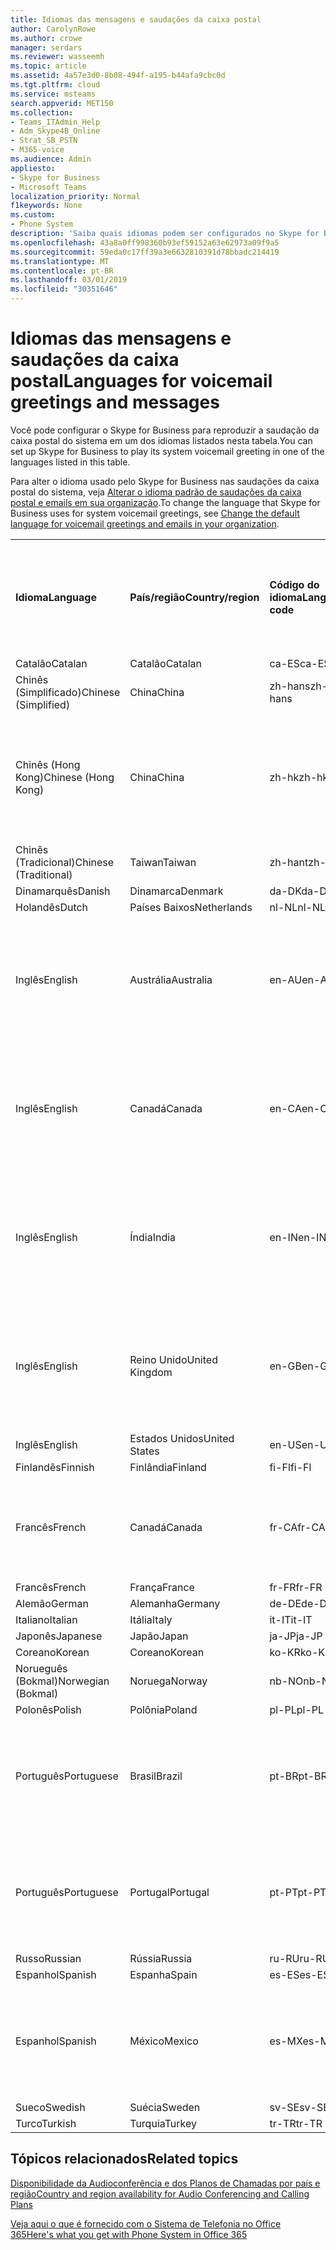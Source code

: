 ```yaml
---
title: Idiomas das mensagens e saudações da caixa postal
author: CarolynRowe
ms.author: crowe
manager: serdars
ms.reviewer: wasseemh
ms.topic: article
ms.assetid: 4a57e3d0-8b08-494f-a195-b44afa9cbc0d
ms.tgt.pltfrm: cloud
ms.service: msteams
search.appverid: MET150
ms.collection:
- Teams_ITAdmin_Help
- Adm_Skype4B_Online
- Strat_SB_PSTN
- M365-voice
ms.audience: Admin
appliesto:
- Skype for Business
- Microsoft Teams
localization_priority: Normal
f1keywords: None
ms.custom:
- Phone System
description: 'Saiba quais idiomas podem ser configurados no Skype for Business para as mensagens padrão do sistema. '
ms.openlocfilehash: 43a8a0ff998360b93ef59152a63e62973a09f9a5
ms.sourcegitcommit: 59eda0c17ff39a3e6632810391d78bbadc214419
ms.translationtype: MT
ms.contentlocale: pt-BR
ms.lasthandoff: 03/01/2019
ms.locfileid: "30351646"
---
```

# <a name="languages-for-voicemail-greetings-and-messages"></a><span data-ttu-id="6bb30-103">Idiomas das mensagens e saudações da caixa postal</span><span class="sxs-lookup"><span data-stu-id="6bb30-103">Languages for voicemail greetings and messages</span></span>

<span data-ttu-id="6bb30-104">Você pode configurar o Skype for Business para reproduzir a saudação da caixa postal do sistema em um dos idiomas listados nesta tabela.</span><span class="sxs-lookup"><span data-stu-id="6bb30-104">You can set up Skype for Business to play its system voicemail greeting in one of the languages listed in this table.</span></span>
  
<span data-ttu-id="6bb30-105">Para alter o idioma usado pelo Skype for Business nas saudações da caixa postal do sistema, veja [Alterar o idioma padrão de saudações da caixa postal e emails em sua organização](change-the-default-language-for-greetings-and-emails.md).</span><span class="sxs-lookup"><span data-stu-id="6bb30-105">To change the language that Skype for Business uses for system voicemail greetings, see [Change the default language for voicemail greetings and emails in your organization](change-the-default-language-for-greetings-and-emails.md).</span></span>
  
|||||||
|:-----|:-----|:-----|:-----|:-----|:-----|
|<span data-ttu-id="6bb30-106">**Idioma**</span><span class="sxs-lookup"><span data-stu-id="6bb30-106">**Language**</span></span> <br/> |<span data-ttu-id="6bb30-107">**País/região**</span><span class="sxs-lookup"><span data-stu-id="6bb30-107">**Country/region**</span></span> <br/> |<span data-ttu-id="6bb30-108">**Código do idioma**</span><span class="sxs-lookup"><span data-stu-id="6bb30-108">**Language code**</span></span> <br/> |<span data-ttu-id="6bb30-109">**Disponível para visualização do usuário no email?**</span><span class="sxs-lookup"><span data-stu-id="6bb30-109">**Available for a user to see it in email?**</span></span> <br/> |<span data-ttu-id="6bb30-110">**Disponível quando o usuário liga?**</span><span class="sxs-lookup"><span data-stu-id="6bb30-110">**Available when the user calls in?**</span></span> <br/> |<span data-ttu-id="6bb30-111">**Transcrição disponível?**</span><span class="sxs-lookup"><span data-stu-id="6bb30-111">**Transcription available?**</span></span> <br/> |
|<span data-ttu-id="6bb30-112">Catalão</span><span class="sxs-lookup"><span data-stu-id="6bb30-112">Catalan</span></span>  <br/> |<span data-ttu-id="6bb30-113">Catalão</span><span class="sxs-lookup"><span data-stu-id="6bb30-113">Catalan</span></span>  <br/> |<span data-ttu-id="6bb30-114">ca-ES</span><span class="sxs-lookup"><span data-stu-id="6bb30-114">ca-ES</span></span>  <br/> |<span data-ttu-id="6bb30-115">Sim</span><span class="sxs-lookup"><span data-stu-id="6bb30-115">Yes</span></span>  <br/> |<span data-ttu-id="6bb30-116">Sim</span><span class="sxs-lookup"><span data-stu-id="6bb30-116">Yes</span></span>  <br/> |<span data-ttu-id="6bb30-117">Não</span><span class="sxs-lookup"><span data-stu-id="6bb30-117">No</span></span>  <br/> |
|<span data-ttu-id="6bb30-118">Chinês (Simplificado)</span><span class="sxs-lookup"><span data-stu-id="6bb30-118">Chinese (Simplified)</span></span>  <br/> |<span data-ttu-id="6bb30-119">China</span><span class="sxs-lookup"><span data-stu-id="6bb30-119">China</span></span>  <br/> |<span data-ttu-id="6bb30-120">zh-hans</span><span class="sxs-lookup"><span data-stu-id="6bb30-120">zh-hans</span></span>  <br/> |<span data-ttu-id="6bb30-121">Sim</span><span class="sxs-lookup"><span data-stu-id="6bb30-121">Yes</span></span>  <br/> |<span data-ttu-id="6bb30-122">Sim</span><span class="sxs-lookup"><span data-stu-id="6bb30-122">Yes</span></span>  <br/> |<span data-ttu-id="6bb30-123">Sim</span><span class="sxs-lookup"><span data-stu-id="6bb30-123">Yes</span></span>  <br/> |
|<span data-ttu-id="6bb30-124">Chinês (Hong Kong)</span><span class="sxs-lookup"><span data-stu-id="6bb30-124">Chinese (Hong Kong)</span></span>  <br/> |<span data-ttu-id="6bb30-125">China</span><span class="sxs-lookup"><span data-stu-id="6bb30-125">China</span></span>  <br/> |<span data-ttu-id="6bb30-126">zh-hk</span><span class="sxs-lookup"><span data-stu-id="6bb30-126">zh-hk</span></span>  <br/> |<span data-ttu-id="6bb30-127">Sim, mas é usado o Chinês (Tradicional) (zh-hant).</span><span class="sxs-lookup"><span data-stu-id="6bb30-127">Yes, but Chinese (Traditional) (zh-hant) is used.</span></span>  <br/> | <span data-ttu-id="6bb30-128">Sim</span><span class="sxs-lookup"><span data-stu-id="6bb30-128">Yes</span></span> <br/> |<span data-ttu-id="6bb30-129">Sim, mas é usado o Chinês (Tradicional) (zh-hant).</span><span class="sxs-lookup"><span data-stu-id="6bb30-129">Yes, but Chinese (Traditional) (zh-hant) is used.</span></span>  <br/> |
|<span data-ttu-id="6bb30-130">Chinês (Tradicional)</span><span class="sxs-lookup"><span data-stu-id="6bb30-130">Chinese (Traditional)</span></span>  <br/> |<span data-ttu-id="6bb30-131">Taiwan</span><span class="sxs-lookup"><span data-stu-id="6bb30-131">Taiwan</span></span>  <br/> |<span data-ttu-id="6bb30-132">zh-hant</span><span class="sxs-lookup"><span data-stu-id="6bb30-132">zh-hant</span></span>  <br/> |<span data-ttu-id="6bb30-133">Sim</span><span class="sxs-lookup"><span data-stu-id="6bb30-133">Yes</span></span>  <br/> |<span data-ttu-id="6bb30-134">Sim</span><span class="sxs-lookup"><span data-stu-id="6bb30-134">Yes</span></span>  <br/> |<span data-ttu-id="6bb30-135">Não</span><span class="sxs-lookup"><span data-stu-id="6bb30-135">No</span></span>  <br/> |
|<span data-ttu-id="6bb30-136">Dinamarquês</span><span class="sxs-lookup"><span data-stu-id="6bb30-136">Danish</span></span>  <br/> |<span data-ttu-id="6bb30-137">Dinamarca</span><span class="sxs-lookup"><span data-stu-id="6bb30-137">Denmark</span></span>  <br/> |<span data-ttu-id="6bb30-138">da-DK</span><span class="sxs-lookup"><span data-stu-id="6bb30-138">da-DK</span></span>  <br/> |<span data-ttu-id="6bb30-139">Sim</span><span class="sxs-lookup"><span data-stu-id="6bb30-139">Yes</span></span>  <br/> |<span data-ttu-id="6bb30-140">Sim</span><span class="sxs-lookup"><span data-stu-id="6bb30-140">Yes</span></span>  <br/> |<span data-ttu-id="6bb30-141">Não</span><span class="sxs-lookup"><span data-stu-id="6bb30-141">No</span></span>  <br/> |
|<span data-ttu-id="6bb30-142">Holandês</span><span class="sxs-lookup"><span data-stu-id="6bb30-142">Dutch</span></span>  <br/> |<span data-ttu-id="6bb30-143">Países Baixos</span><span class="sxs-lookup"><span data-stu-id="6bb30-143">Netherlands</span></span>  <br/> |<span data-ttu-id="6bb30-144">nl-NL</span><span class="sxs-lookup"><span data-stu-id="6bb30-144">nl-NL</span></span>  <br/> |<span data-ttu-id="6bb30-145">Sim</span><span class="sxs-lookup"><span data-stu-id="6bb30-145">Yes</span></span>  <br/> |<span data-ttu-id="6bb30-146">Sim</span><span class="sxs-lookup"><span data-stu-id="6bb30-146">Yes</span></span>  <br/> |<span data-ttu-id="6bb30-147">Não</span><span class="sxs-lookup"><span data-stu-id="6bb30-147">No</span></span>  <br/> |
|<span data-ttu-id="6bb30-148">Inglês</span><span class="sxs-lookup"><span data-stu-id="6bb30-148">English</span></span>  <br/> |<span data-ttu-id="6bb30-149">Austrália</span><span class="sxs-lookup"><span data-stu-id="6bb30-149">Australia</span></span>  <br/> |<span data-ttu-id="6bb30-150">en-AU</span><span class="sxs-lookup"><span data-stu-id="6bb30-150">en-AU</span></span>  <br/> |<span data-ttu-id="6bb30-151">Sim, mas é usado o Inglês (Estados Unidos) (en-US).</span><span class="sxs-lookup"><span data-stu-id="6bb30-151">Yes, but US English (en-US) is used.</span></span>  <br/> |<span data-ttu-id="6bb30-152">Sim</span><span class="sxs-lookup"><span data-stu-id="6bb30-152">Yes</span></span>  <br/> |<span data-ttu-id="6bb30-153">Sim, mas é usado o Inglês (Estados Unidos) (en-US).</span><span class="sxs-lookup"><span data-stu-id="6bb30-153">Yes, but US English (en-US) is used.</span></span>  <br/> |
|<span data-ttu-id="6bb30-154">Inglês</span><span class="sxs-lookup"><span data-stu-id="6bb30-154">English</span></span>  <br/> |<span data-ttu-id="6bb30-155">Canadá</span><span class="sxs-lookup"><span data-stu-id="6bb30-155">Canada</span></span>  <br/> |<span data-ttu-id="6bb30-156">en-CA</span><span class="sxs-lookup"><span data-stu-id="6bb30-156">en-CA</span></span>  <br/> |<span data-ttu-id="6bb30-157">Sim, mas é usado o Inglês (Estados Unidos) (en-US).</span><span class="sxs-lookup"><span data-stu-id="6bb30-157">Yes, but US English (en-US) is used.</span></span>  <br/> |<span data-ttu-id="6bb30-158">Sim</span><span class="sxs-lookup"><span data-stu-id="6bb30-158">Yes</span></span>  <br/> |<span data-ttu-id="6bb30-159">Sim, mas é usado o Inglês (Estados Unidos) (en-US).</span><span class="sxs-lookup"><span data-stu-id="6bb30-159">Yes, but US English (en-US) is used.</span></span>  <br/> |
|<span data-ttu-id="6bb30-160">Inglês</span><span class="sxs-lookup"><span data-stu-id="6bb30-160">English</span></span>  <br/> |<span data-ttu-id="6bb30-161">Índia</span><span class="sxs-lookup"><span data-stu-id="6bb30-161">India</span></span>  <br/> |<span data-ttu-id="6bb30-162">en-IN</span><span class="sxs-lookup"><span data-stu-id="6bb30-162">en-IN</span></span>  <br/> |<span data-ttu-id="6bb30-163">Sim, mas é usado o Inglês (Estados Unidos) (en-US).</span><span class="sxs-lookup"><span data-stu-id="6bb30-163">Yes, but US English (en-US) is used.</span></span>  <br/> |<span data-ttu-id="6bb30-164">Sim</span><span class="sxs-lookup"><span data-stu-id="6bb30-164">Yes</span></span>  <br/> |<span data-ttu-id="6bb30-165">Sim, mas é usado o Inglês (Estados Unidos) (en-US).</span><span class="sxs-lookup"><span data-stu-id="6bb30-165">Yes, but US English (en-US) is used.</span></span>  <br/> |
|<span data-ttu-id="6bb30-166">Inglês</span><span class="sxs-lookup"><span data-stu-id="6bb30-166">English</span></span>  <br/> |<span data-ttu-id="6bb30-167">Reino Unido</span><span class="sxs-lookup"><span data-stu-id="6bb30-167">United Kingdom</span></span>  <br/> |<span data-ttu-id="6bb30-168">en-GB</span><span class="sxs-lookup"><span data-stu-id="6bb30-168">en-GB</span></span>  <br/> |<span data-ttu-id="6bb30-169">Sim, mas é usado o Inglês (Estados Unidos) (en-US).</span><span class="sxs-lookup"><span data-stu-id="6bb30-169">Yes, but US English (en-US) is used.</span></span>  <br/> |<span data-ttu-id="6bb30-170">Sim</span><span class="sxs-lookup"><span data-stu-id="6bb30-170">Yes</span></span>  <br/> |<span data-ttu-id="6bb30-171">Sim, mas é usado o Inglês (Estados Unidos) (en-US).</span><span class="sxs-lookup"><span data-stu-id="6bb30-171">Yes, but US English (en-US) is used.</span></span>  <br/> |
|<span data-ttu-id="6bb30-172">Inglês</span><span class="sxs-lookup"><span data-stu-id="6bb30-172">English</span></span>  <br/> |<span data-ttu-id="6bb30-173">Estados Unidos</span><span class="sxs-lookup"><span data-stu-id="6bb30-173">United States</span></span>  <br/> |<span data-ttu-id="6bb30-174">en-US</span><span class="sxs-lookup"><span data-stu-id="6bb30-174">en-US</span></span>  <br/> |<span data-ttu-id="6bb30-175">Sim</span><span class="sxs-lookup"><span data-stu-id="6bb30-175">Yes</span></span>  <br/> |<span data-ttu-id="6bb30-176">Sim</span><span class="sxs-lookup"><span data-stu-id="6bb30-176">Yes</span></span>  <br/> |<span data-ttu-id="6bb30-177">Sim</span><span class="sxs-lookup"><span data-stu-id="6bb30-177">Yes</span></span>  <br/> |
|<span data-ttu-id="6bb30-178">Finlandês</span><span class="sxs-lookup"><span data-stu-id="6bb30-178">Finnish</span></span>  <br/> |<span data-ttu-id="6bb30-179">Finlândia</span><span class="sxs-lookup"><span data-stu-id="6bb30-179">Finland</span></span>  <br/> |<span data-ttu-id="6bb30-180">fi-Fl</span><span class="sxs-lookup"><span data-stu-id="6bb30-180">fi-Fl</span></span>  <br/> |<span data-ttu-id="6bb30-181">Sim</span><span class="sxs-lookup"><span data-stu-id="6bb30-181">Yes</span></span>  <br/> |<span data-ttu-id="6bb30-182">Sim</span><span class="sxs-lookup"><span data-stu-id="6bb30-182">Yes</span></span>  <br/> |<span data-ttu-id="6bb30-183">Não</span><span class="sxs-lookup"><span data-stu-id="6bb30-183">No</span></span>  <br/> |
|<span data-ttu-id="6bb30-184">Francês</span><span class="sxs-lookup"><span data-stu-id="6bb30-184">French</span></span>  <br/> |<span data-ttu-id="6bb30-185">Canadá</span><span class="sxs-lookup"><span data-stu-id="6bb30-185">Canada</span></span>  <br/> |<span data-ttu-id="6bb30-186">fr-CA</span><span class="sxs-lookup"><span data-stu-id="6bb30-186">fr-CA</span></span>  <br/> |<span data-ttu-id="6bb30-187">Sim, mas é usado o Francês (França) (fr-FR).</span><span class="sxs-lookup"><span data-stu-id="6bb30-187">Yes, but France French (fr-FR) is used.</span></span>  <br/> |<span data-ttu-id="6bb30-188">Sim</span><span class="sxs-lookup"><span data-stu-id="6bb30-188">Yes</span></span>  <br/> |<span data-ttu-id="6bb30-189">Sim, mas é usado o Francês (França) (fr-FR).</span><span class="sxs-lookup"><span data-stu-id="6bb30-189">Yes, but France French (fr-FR) is used.</span></span>  <br/> |
|<span data-ttu-id="6bb30-190">Francês</span><span class="sxs-lookup"><span data-stu-id="6bb30-190">French</span></span>  <br/> |<span data-ttu-id="6bb30-191">França</span><span class="sxs-lookup"><span data-stu-id="6bb30-191">France</span></span>  <br/> |<span data-ttu-id="6bb30-192">fr-FR</span><span class="sxs-lookup"><span data-stu-id="6bb30-192">fr-FR</span></span>  <br/> |<span data-ttu-id="6bb30-193">Sim</span><span class="sxs-lookup"><span data-stu-id="6bb30-193">Yes</span></span>  <br/> |<span data-ttu-id="6bb30-194">Sim</span><span class="sxs-lookup"><span data-stu-id="6bb30-194">Yes</span></span>  <br/> |<span data-ttu-id="6bb30-195">Sim</span><span class="sxs-lookup"><span data-stu-id="6bb30-195">Yes</span></span>  <br/> |
|<span data-ttu-id="6bb30-196">Alemão</span><span class="sxs-lookup"><span data-stu-id="6bb30-196">German</span></span>  <br/> |<span data-ttu-id="6bb30-197">Alemanha</span><span class="sxs-lookup"><span data-stu-id="6bb30-197">Germany</span></span>  <br/> |<span data-ttu-id="6bb30-198">de-DE</span><span class="sxs-lookup"><span data-stu-id="6bb30-198">de-DE</span></span>  <br/> |<span data-ttu-id="6bb30-199">Sim</span><span class="sxs-lookup"><span data-stu-id="6bb30-199">Yes</span></span>  <br/> |<span data-ttu-id="6bb30-200">Sim</span><span class="sxs-lookup"><span data-stu-id="6bb30-200">Yes</span></span>  <br/> |<span data-ttu-id="6bb30-201">Sim</span><span class="sxs-lookup"><span data-stu-id="6bb30-201">Yes</span></span>  <br/> |
|<span data-ttu-id="6bb30-202">Italiano</span><span class="sxs-lookup"><span data-stu-id="6bb30-202">Italian</span></span>  <br/> |<span data-ttu-id="6bb30-203">Itália</span><span class="sxs-lookup"><span data-stu-id="6bb30-203">Italy</span></span>  <br/> |<span data-ttu-id="6bb30-204">it-IT</span><span class="sxs-lookup"><span data-stu-id="6bb30-204">it-IT</span></span>  <br/> |<span data-ttu-id="6bb30-205">Sim</span><span class="sxs-lookup"><span data-stu-id="6bb30-205">Yes</span></span>  <br/> |<span data-ttu-id="6bb30-206">Sim</span><span class="sxs-lookup"><span data-stu-id="6bb30-206">Yes</span></span>  <br/> |<span data-ttu-id="6bb30-207">Sim</span><span class="sxs-lookup"><span data-stu-id="6bb30-207">Yes</span></span>  <br/> |
|<span data-ttu-id="6bb30-208">Japonês</span><span class="sxs-lookup"><span data-stu-id="6bb30-208">Japanese</span></span>  <br/> |<span data-ttu-id="6bb30-209">Japão</span><span class="sxs-lookup"><span data-stu-id="6bb30-209">Japan</span></span>  <br/> |<span data-ttu-id="6bb30-210">ja-JP</span><span class="sxs-lookup"><span data-stu-id="6bb30-210">ja-JP</span></span>  <br/> |<span data-ttu-id="6bb30-211">Sim</span><span class="sxs-lookup"><span data-stu-id="6bb30-211">Yes</span></span>  <br/> |<span data-ttu-id="6bb30-212">Sim</span><span class="sxs-lookup"><span data-stu-id="6bb30-212">Yes</span></span>  <br/> |<span data-ttu-id="6bb30-213">Não</span><span class="sxs-lookup"><span data-stu-id="6bb30-213">No</span></span>  <br/> |
|<span data-ttu-id="6bb30-214">Coreano</span><span class="sxs-lookup"><span data-stu-id="6bb30-214">Korean</span></span>  <br/> |<span data-ttu-id="6bb30-215">Coreano</span><span class="sxs-lookup"><span data-stu-id="6bb30-215">Korean</span></span>  <br/> |<span data-ttu-id="6bb30-216">ko-KR</span><span class="sxs-lookup"><span data-stu-id="6bb30-216">ko-KR</span></span>  <br/> |<span data-ttu-id="6bb30-217">Sim</span><span class="sxs-lookup"><span data-stu-id="6bb30-217">Yes</span></span>  <br/> |<span data-ttu-id="6bb30-218">Sim</span><span class="sxs-lookup"><span data-stu-id="6bb30-218">Yes</span></span>  <br/> |<span data-ttu-id="6bb30-219">Não</span><span class="sxs-lookup"><span data-stu-id="6bb30-219">No</span></span>  <br/> |
|<span data-ttu-id="6bb30-220">Norueguês (Bokmal)</span><span class="sxs-lookup"><span data-stu-id="6bb30-220">Norwegian (Bokmal)</span></span>  <br/> |<span data-ttu-id="6bb30-221">Noruega</span><span class="sxs-lookup"><span data-stu-id="6bb30-221">Norway</span></span>  <br/> |<span data-ttu-id="6bb30-222">nb-NO</span><span class="sxs-lookup"><span data-stu-id="6bb30-222">nb-NO</span></span>  <br/> |<span data-ttu-id="6bb30-223">Sim</span><span class="sxs-lookup"><span data-stu-id="6bb30-223">Yes</span></span>  <br/> |<span data-ttu-id="6bb30-224">Sim</span><span class="sxs-lookup"><span data-stu-id="6bb30-224">Yes</span></span>  <br/> |<span data-ttu-id="6bb30-225">Não</span><span class="sxs-lookup"><span data-stu-id="6bb30-225">No</span></span>  <br/> |
|<span data-ttu-id="6bb30-226">Polonês</span><span class="sxs-lookup"><span data-stu-id="6bb30-226">Polish</span></span>  <br/> |<span data-ttu-id="6bb30-227">Polônia</span><span class="sxs-lookup"><span data-stu-id="6bb30-227">Poland</span></span>  <br/> |<span data-ttu-id="6bb30-228">pl-PL</span><span class="sxs-lookup"><span data-stu-id="6bb30-228">pl-PL</span></span>  <br/> |<span data-ttu-id="6bb30-229">Sim</span><span class="sxs-lookup"><span data-stu-id="6bb30-229">Yes</span></span>  <br/> | <span data-ttu-id="6bb30-230">Sim</span><span class="sxs-lookup"><span data-stu-id="6bb30-230">Yes</span></span> <br/> |<span data-ttu-id="6bb30-231">Não</span><span class="sxs-lookup"><span data-stu-id="6bb30-231">No</span></span>  <br/> |
|<span data-ttu-id="6bb30-232">Português</span><span class="sxs-lookup"><span data-stu-id="6bb30-232">Portuguese</span></span>  <br/> |<span data-ttu-id="6bb30-233">Brasil</span><span class="sxs-lookup"><span data-stu-id="6bb30-233">Brazil</span></span>  <br/> |<span data-ttu-id="6bb30-234">pt-BR</span><span class="sxs-lookup"><span data-stu-id="6bb30-234">pt-BR</span></span>  <br/> |<span data-ttu-id="6bb30-235">Sim, mas é usado o Português (Portugal) (pt-PT).</span><span class="sxs-lookup"><span data-stu-id="6bb30-235">Yes, but Portugal Portuguese (pt-PT) is used.</span></span>  <br/> |<span data-ttu-id="6bb30-236">Sim</span><span class="sxs-lookup"><span data-stu-id="6bb30-236">Yes</span></span>  <br/> |<span data-ttu-id="6bb30-237">Sim</span><span class="sxs-lookup"><span data-stu-id="6bb30-237">Yes</span></span>  <br/> |
|<span data-ttu-id="6bb30-238">Português</span><span class="sxs-lookup"><span data-stu-id="6bb30-238">Portuguese</span></span>  <br/> |<span data-ttu-id="6bb30-239">Portugal</span><span class="sxs-lookup"><span data-stu-id="6bb30-239">Portugal</span></span>  <br/> |<span data-ttu-id="6bb30-240">pt-PT</span><span class="sxs-lookup"><span data-stu-id="6bb30-240">pt-PT</span></span>  <br/> |<span data-ttu-id="6bb30-241">Sim</span><span class="sxs-lookup"><span data-stu-id="6bb30-241">Yes</span></span>  <br/> |<span data-ttu-id="6bb30-242">Sim</span><span class="sxs-lookup"><span data-stu-id="6bb30-242">Yes</span></span>  <br/> |<span data-ttu-id="6bb30-243">Sim, mas é usado o Português (Brasil) (pt-BR).</span><span class="sxs-lookup"><span data-stu-id="6bb30-243">Yes, but Brazil Portuguese (pt-BR) is used.</span></span>  <br/> |
|<span data-ttu-id="6bb30-244">Russo</span><span class="sxs-lookup"><span data-stu-id="6bb30-244">Russian</span></span>  <br/> |<span data-ttu-id="6bb30-245">Rússia</span><span class="sxs-lookup"><span data-stu-id="6bb30-245">Russia</span></span>  <br/> |<span data-ttu-id="6bb30-246">ru-RU</span><span class="sxs-lookup"><span data-stu-id="6bb30-246">ru-RU</span></span>  <br/> |<span data-ttu-id="6bb30-247">Sim</span><span class="sxs-lookup"><span data-stu-id="6bb30-247">Yes</span></span>  <br/> |<span data-ttu-id="6bb30-248">Sim</span><span class="sxs-lookup"><span data-stu-id="6bb30-248">Yes</span></span>  <br/> |<span data-ttu-id="6bb30-249">Não</span><span class="sxs-lookup"><span data-stu-id="6bb30-249">No</span></span>  <br/> |
|<span data-ttu-id="6bb30-250">Espanhol</span><span class="sxs-lookup"><span data-stu-id="6bb30-250">Spanish</span></span>  <br/> |<span data-ttu-id="6bb30-251">Espanha</span><span class="sxs-lookup"><span data-stu-id="6bb30-251">Spain</span></span>  <br/> |<span data-ttu-id="6bb30-252">es-ES</span><span class="sxs-lookup"><span data-stu-id="6bb30-252">es-ES</span></span>  <br/> |<span data-ttu-id="6bb30-253">Sim</span><span class="sxs-lookup"><span data-stu-id="6bb30-253">Yes</span></span>  <br/> |<span data-ttu-id="6bb30-254">Sim</span><span class="sxs-lookup"><span data-stu-id="6bb30-254">Yes</span></span>  <br/> |<span data-ttu-id="6bb30-255">Sim</span><span class="sxs-lookup"><span data-stu-id="6bb30-255">Yes</span></span>  <br/> |
|<span data-ttu-id="6bb30-256">Espanhol</span><span class="sxs-lookup"><span data-stu-id="6bb30-256">Spanish</span></span>  <br/> |<span data-ttu-id="6bb30-257">México</span><span class="sxs-lookup"><span data-stu-id="6bb30-257">Mexico</span></span>  <br/> |<span data-ttu-id="6bb30-258">es-MX</span><span class="sxs-lookup"><span data-stu-id="6bb30-258">es-MX</span></span>  <br/> |<span data-ttu-id="6bb30-259">Sim, mas é usado o Espanhol (Espanha) (es-ES).</span><span class="sxs-lookup"><span data-stu-id="6bb30-259">Yes, but Spain Spanish (es-ES) is used.</span></span>  <br/> |<span data-ttu-id="6bb30-260">Sim</span><span class="sxs-lookup"><span data-stu-id="6bb30-260">Yes</span></span>  <br/> |<span data-ttu-id="6bb30-261">Sim, mas é usado o Espanhol (Espanha) (es-ES).</span><span class="sxs-lookup"><span data-stu-id="6bb30-261">Yes, but Spain Spanish (es-ES) is used.</span></span>  <br/> |
|<span data-ttu-id="6bb30-262">Sueco</span><span class="sxs-lookup"><span data-stu-id="6bb30-262">Swedish</span></span>  <br/> |<span data-ttu-id="6bb30-263">Suécia</span><span class="sxs-lookup"><span data-stu-id="6bb30-263">Sweden</span></span>  <br/> |<span data-ttu-id="6bb30-264">sv-SE</span><span class="sxs-lookup"><span data-stu-id="6bb30-264">sv-SE</span></span>  <br/> |<span data-ttu-id="6bb30-265">Sim</span><span class="sxs-lookup"><span data-stu-id="6bb30-265">Yes</span></span>  <br/> |<span data-ttu-id="6bb30-266">Sim</span><span class="sxs-lookup"><span data-stu-id="6bb30-266">Yes</span></span>  <br/> |<span data-ttu-id="6bb30-267">Não</span><span class="sxs-lookup"><span data-stu-id="6bb30-267">No</span></span>  <br/> |
|<span data-ttu-id="6bb30-268">Turco</span><span class="sxs-lookup"><span data-stu-id="6bb30-268">Turkish</span></span>  <br/> |<span data-ttu-id="6bb30-269">Turquia</span><span class="sxs-lookup"><span data-stu-id="6bb30-269">Turkey</span></span>  <br/> |<span data-ttu-id="6bb30-270">tr-TR</span><span class="sxs-lookup"><span data-stu-id="6bb30-270">tr-TR</span></span>  <br/> |<span data-ttu-id="6bb30-271">Sim </span><span class="sxs-lookup"><span data-stu-id="6bb30-271">Yes</span></span>  <br/> |<span data-ttu-id="6bb30-272">Sim</span><span class="sxs-lookup"><span data-stu-id="6bb30-272">Yes</span></span>  <br/> |<span data-ttu-id="6bb30-273">Não</span><span class="sxs-lookup"><span data-stu-id="6bb30-273">No</span></span>  <br/> |
   
## <a name="related-topics"></a><span data-ttu-id="6bb30-274">Tópicos relacionados</span><span class="sxs-lookup"><span data-stu-id="6bb30-274">Related topics</span></span>
[<span data-ttu-id="6bb30-275">Disponibilidade da Audioconferência e dos Planos de Chamadas por país e região</span><span class="sxs-lookup"><span data-stu-id="6bb30-275">Country and region availability for Audio Conferencing and Calling Plans</span></span>](country-and-region-availability-for-audio-conferencing-and-calling-plans/country-and-region-availability-for-audio-conferencing-and-calling-plans.md)

[<span data-ttu-id="6bb30-276">Veja aqui o que é fornecido com o Sistema de Telefonia no Office 365</span><span class="sxs-lookup"><span data-stu-id="6bb30-276">Here's what you get with Phone System in Office 365</span></span>](here-s-what-you-get-with-phone-system.md)
  
  
 